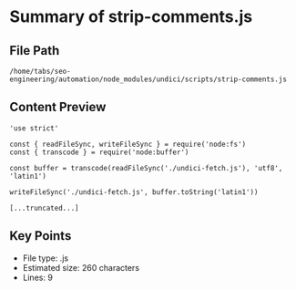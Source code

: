 # Summary of strip-comments.js
  
## File Path
`/home/tabs/seo-engineering/automation/node_modules/undici/scripts/strip-comments.js`

## Content Preview
```
'use strict'

const { readFileSync, writeFileSync } = require('node:fs')
const { transcode } = require('node:buffer')

const buffer = transcode(readFileSync('./undici-fetch.js'), 'utf8', 'latin1')

writeFileSync('./undici-fetch.js', buffer.toString('latin1'))

[...truncated...]
```

## Key Points
- File type: .js
- Estimated size: 260 characters
- Lines: 9
